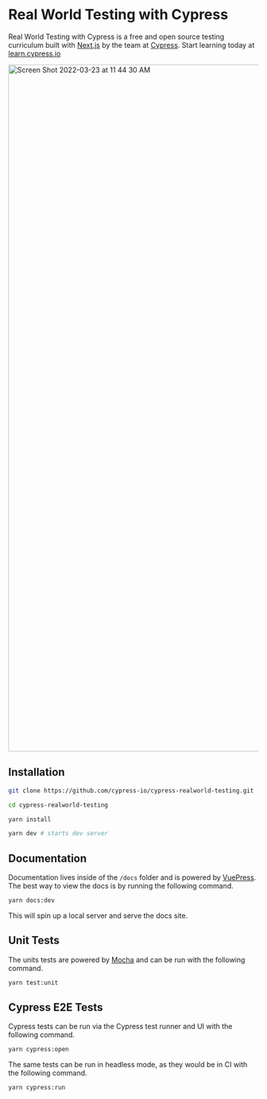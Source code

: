 # Real World Testing with Cypress

Real World Testing with Cypress is a free and open source testing curriculum built with [Next.js](https://nextjs.org) by the team at [Cypress](https://www.cypress.io/). Start learning today at [learn.cypress.io](https://learn.cypress.io/)

<a href="https://learn.cypress.io/">
  <img width="1384" alt="Screen Shot 2022-03-23 at 11 44 30 AM" src="https://user-images.githubusercontent.com/1271364/159762994-cf77ccad-307b-4d93-9871-b0452f967df4.png">
</a>

## Installation

```bash
git clone https://github.com/cypress-io/cypress-realworld-testing.git

cd cypress-realworld-testing

yarn install

yarn dev # starts dev server
```

## Documentation

Documentation lives inside of the `/docs` folder and is powered by [VuePress](https://vuepress.vuejs.org). The best way to view the docs is by running the following command.

```bash
yarn docs:dev
```

This will spin up a local server and serve the docs site.

## Unit Tests

The units tests are powered by [Mocha](https://mochajs.org/) and can be run with the following command.

```bash
yarn test:unit
```

## Cypress E2E Tests

Cypress tests can be run via the Cypress test runner and UI with the following command.

```bash
yarn cypress:open
```

The same tests can be run in headless mode, as they would be in CI with the following command.

```bash
yarn cypress:run
```

